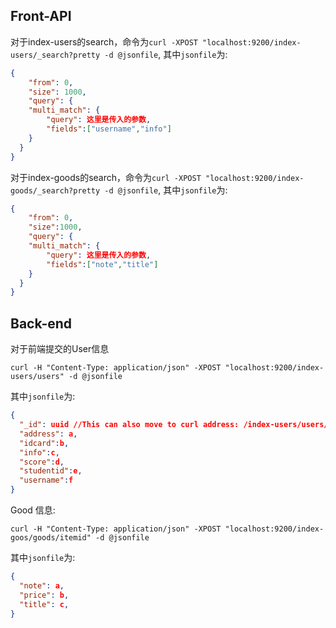 ## Front-API

对于index-users的search，命令为`curl -XPOST "localhost:9200/index-users/_search?pretty -d @jsonfile`, 其中`jsonfile`为:

```json
{
	"from": 0,
    "size": 1000,
    "query": {
  	"multi_match": {
    	"query": 这里是传入的参数,
  		"fields":["username","info"]
  	}
  }
}
```

对于index-goods的search，命令为`curl -XPOST "localhost:9200/index-goods/_search?pretty -d @jsonfile`, 其中`jsonfile`为:

```json
{
    "from": 0,
    "size":1000,
	"query": {
  	"multi_match": {
    	"query": 这里是传入的参数,
  		"fields":["note","title"]
  	}
  }
}
```



## Back-end

对于前端提交的User信息

`curl -H "Content-Type: application/json" -XPOST "localhost:9200/index-users/users" -d @jsonfile`

其中`jsonfile`为:

```json
{
  "_id": uuid //This can also move to curl address: /index-users/users/uuid, recommend this way.
  "address": a,
  "idcard":b,
  "info":c,
  "score":d,
  "studentid":e,
  "username":f
}
```



Good 信息:

`curl -H "Content-Type: application/json" -XPOST "localhost:9200/index-goos/goods/itemid" -d @jsonfile`

其中`jsonfile`为:

```json
{
  "note": a,
  "price": b,
  "title": c,
}
```


